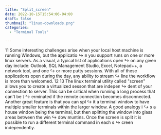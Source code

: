 ```yaml
---
title: "Split_screen"
date: 2022-10-15T15:54:06-04:00
draft: false
thumbnail: "linux-downloads.png"
categories:
  - "Terminal Tools"

---
```



 11 Some interesting challenges arise when your local host machine is running Windows, but the applicatio    ↪ n you support runs on one or more linux servers.  As a visual, a typical list of applications open     ↪ on any given day include: Outlook, SQL Management Studio, Excel, Notepad++, a network tool, and one    ↪  or more putty sessions.  With all of these applications open during the day, any ability to stream    ↪ line the workflow is more than welcomed.
 12 
 13 The linux terminal utility called "screen" allows you to create a virtualized sesson that are indepen    ↪ dent of your connection to server. This can be critical when running a long process that can't be t    ↪ erminated if the remote connection becomes disconnected.  Another great feature is that you can spl    ↪ it a terminal window to have multiple smaller terminals within the larger window.  A good analogy i    ↪ s a house window being the terminal, but then splitting the window into glass areas between the win    ↪ dow muntins.  Once the screen is split it is possible to run a different terminal command in each s    ↪ creen independently.


